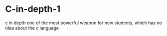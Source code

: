 # C-in-depth-1
c in depth one of the most powerful weapon for new students, which has no idea about the c language
